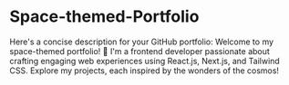 # Space-themed-Portfolio
 Here's a concise description for your GitHub portfolio:  Welcome to my space-themed portfolio! 🚀 I'm a frontend developer passionate about crafting engaging web experiences using React.js, Next.js, and Tailwind CSS. Explore my projects, each inspired by the wonders of the cosmos!
